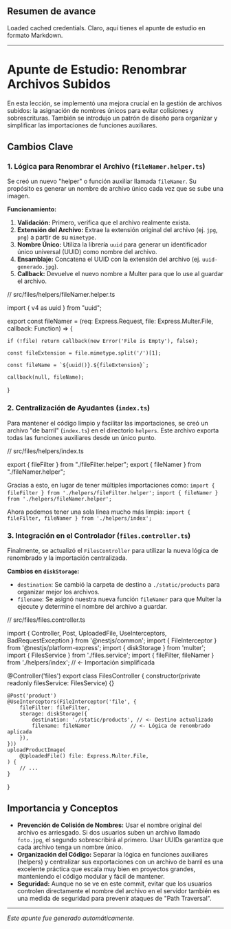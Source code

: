 ## Resumen de avance
Loaded cached credentials.
Claro, aquí tienes el apunte de estudio en formato Markdown.

---

# Apunte de Estudio: Renombrar Archivos Subidos

En esta lección, se implementó una mejora crucial en la gestión de archivos subidos: la asignación de nombres únicos para evitar colisiones y sobrescrituras. También se introdujo un patrón de diseño para organizar y simplificar las importaciones de funciones auxiliares.

## Cambios Clave

### 1. Lógica para Renombrar el Archivo (`fileNamer.helper.ts`)

Se creó un nuevo "helper" o función auxiliar llamada `fileNamer`. Su propósito es generar un nombre de archivo único cada vez que se sube una imagen.

**Funcionamiento:**

1.  **Validación:** Primero, verifica que el archivo realmente exista.
2.  **Extensión del Archivo:** Extrae la extensión original del archivo (ej. `jpg`, `png`) a partir de su `mimetype`.
3.  **Nombre Único:** Utiliza la librería `uuid` para generar un identificador único universal (UUID) como nombre del archivo.
4.  **Ensamblaje:** Concatena el UUID con la extensión del archivo (ej. `uuid-generado.jpg`).
5.  **Callback:** Devuelve el nuevo nombre a Multer para que lo use al guardar el archivo.

// src/files/helpers/fileNamer.helper.ts

import { v4 as uuid } from "uuid";

export const fileNamer = (req: Express.Request, file: Express.Multer.File, callback: Function) => {

	if (!file) return callback(new Error('File is Empty'), false);

	const fileExtension = file.mimetype.split('/')[1];

	const fileName = `${uuid()}.${fileExtension}`;

	callback(null, fileName);
}

### 2. Centralización de Ayudantes (`index.ts`)

Para mantener el código limpio y facilitar las importaciones, se creó un archivo "de barril" (`index.ts`) en el directorio `helpers`. Este archivo exporta todas las funciones auxiliares desde un único punto.

// src/files/helpers/index.ts

export { fileFilter } from "./fileFilter.helper";
export { fileNamer } from "./fileNamer.helper";

Gracias a esto, en lugar de tener múltiples importaciones como:
`import { fileFilter } from './helpers/fileFilter.helper';`
`import { fileNamer } from './helpers/fileNamer.helper';`

Ahora podemos tener una sola línea mucho más limpia:
`import { fileFilter, fileNamer } from './helpers/index';`

### 3. Integración en el Controlador (`files.controller.ts`)

Finalmente, se actualizó el `FilesController` para utilizar la nueva lógica de renombrado y la importación centralizada.

**Cambios en `diskStorage`:**

*   `destination`: Se cambió la carpeta de destino a `./static/products` para organizar mejor los archivos.
*   `filename`: Se asignó nuestra nueva función `fileNamer` para que Multer la ejecute y determine el nombre del archivo a guardar.

// src/files/files.controller.ts

import { Controller, Post, UploadedFile, UseInterceptors, BadRequestException } from '@nestjs/common';
import { FileInterceptor } from '@nestjs/platform-express';
import { diskStorage } from 'multer';
import { FilesService } from './files.service';
import { fileFilter, fileNamer } from './helpers/index'; // <- Importación simplificada

@Controller('files')
export class FilesController {
	constructor(private readonly filesService: FilesService) {}

	@Post('product')
	@UseInterceptors(FileInterceptor('file', {
		fileFilter: fileFilter,
		storage: diskStorage({
			destination: './static/products', // <- Destino actualizado
			filename: fileNamer             // <- Lógica de renombrado aplicada
		}),
	}))
	uploadProductImage(
		@UploadedFile() file: Express.Multer.File,
	) {
		// ...
	}
}

## Importancia y Conceptos

*   **Prevención de Colisión de Nombres:** Usar el nombre original del archivo es arriesgado. Si dos usuarios suben un archivo llamado `foto.jpg`, el segundo sobrescribirá al primero. Usar UUIDs garantiza que cada archivo tenga un nombre único.
*   **Organización del Código:** Separar la lógica en funciones auxiliares (helpers) y centralizar sus exportaciones con un archivo de barril es una excelente práctica que escala muy bien en proyectos grandes, manteniendo el código modular y fácil de mantener.
*   **Seguridad:** Aunque no se ve en este commit, evitar que los usuarios controlen directamente el nombre del archivo en el servidor también es una medida de seguridad para prevenir ataques de "Path Traversal".

---
*Este apunte fue generado automáticamente.*
